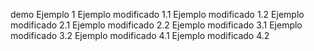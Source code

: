 demo
Ejemplo 1
Ejemplo modificado 1.1
Ejemplo modificado 1.2
Ejemplo modificado 2.1
Ejemplo modificado 2.2
Ejemplo modificado 3.1
Ejemplo modificado 3.2
Ejemplo modificado 4.1
Ejemplo modificado 4.2